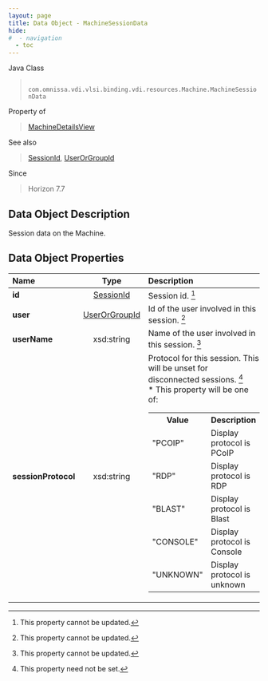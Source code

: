 ```yaml
---
layout: page
title: Data Object - MachineSessionData
hide:
#  - navigation
  - toc
---
```






Java Class
> ` com.omnissa.vdi.vlsi.binding.vdi.resources.Machine.MachineSessionData`

Property of
> [MachineDetailsView](vdi.resources.Machine.MachineDetailsView.md#field_detail)

See also
> [SessionId](vdi.entity.SessionId.md), [UserOrGroupId](vdi.entity.UserOrGroupId.md)

Since
> Horizon 7.7


## Data Object Description

Session data on the Machine.

## Data Object Properties

 Name | Type | Description
:---|:---:|:---
**id**| [SessionId](vdi.entity.SessionId.md)|  Session id. [^2]
**user**| [UserOrGroupId](vdi.entity.UserOrGroupId.md)|  Id of the user involved in this session. [^2]
**userName**|  xsd:string|  Name of the user involved in this session. [^2]
**sessionProtocol**|  xsd:string|  Protocol for this session. This will be unset for disconnected sessions. [^1] <br>* This property will be one of:<br><table><tr><th>Value</th><th>Description</th></tr><tr><td>"PCOIP"</td><td>Display protocol is PCoIP</td></tr><tr><td>"RDP"</td><td>Display protocol is RDP</td></tr><tr><td>"BLAST"</td><td>Display protocol is Blast</td></tr><tr><td>"CONSOLE"</td><td>Display protocol is Console</td></tr><tr><td>"UNKNOWN"</td><td>Display protocol is unknown</td></tr></table>


 


[^1]: This property need not be set.
[^2]: This property cannot be updated.